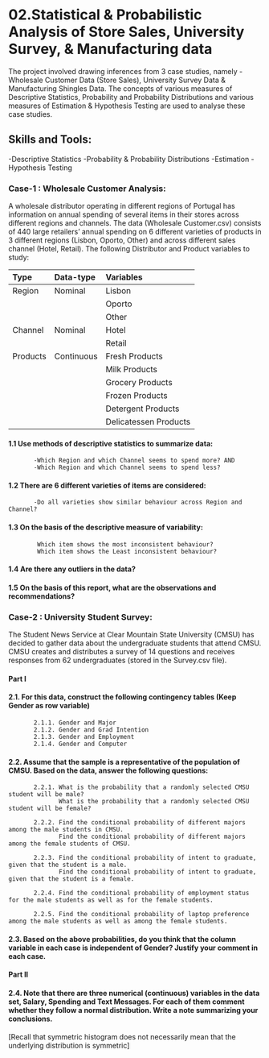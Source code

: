 # 02.Statistical & Probabilistic Analysis of Store Sales, University Survey, & Manufacturing data

The project involved drawing inferences from 3 case studies, namely - Wholesale Customer Data (Store Sales), University Survey Data & Manufacturing Shingles Data. The concepts of various measures of Descriptive Statistics, Probability and Probability Distributions and various measures of Estimation & Hypothesis Testing are used to analyse these case studies.

## Skills and Tools:
-Descriptive Statistics
-Probability & Probability Distributions
-Estimation
-Hypothesis Testing

### Case-1 : Wholesale Customer Analysis:
A wholesale distributor operating in different regions of Portugal has information on annual spending of several items in their stores across different regions and channels. The data (Wholesale Customer.csv) consists of 440 large retailers’ annual spending on 6 different varieties of products in 3 different regions (Lisbon, Oporto, Other) and across different sales channel (Hotel, Retail).
The following Distributor and Product variables to study:

|Type    | Data-type | Variables |
|:---    | :-------- | :-------- | 
|Region  | Nominal   | Lisbon    |
|        |           | Oporto    |
|        |           | Other     |
|Channel | Nominal   | Hotel     |
|        |           | Retail    |
|Products| Continuous| Fresh Products |
|        |           | Milk Products|
|        |           | Grocery Products|
|        |           | Frozen Products|
|        |           | Detergent Products|
|        |           | Delicatessen Products|

#### 1.1	Use methods of descriptive statistics to summarize data:
           -Which Region and which Channel seems to spend more? AND
           -Which Region and which Channel seems to spend less?
#### 1.2	There are 6 different varieties of items are considered:
           -Do all varieties show similar behaviour across Region and Channel?

#### 1.3	 On the basis of the descriptive measure of variability:
            Which item shows the most inconsistent behaviour?
            Which item shows the Least inconsistent behaviour?
            
#### 1.4	 Are there any outliers in the data?

#### 1.5 On the basis of this report, what are the observations and recommendations?

### Case-2 : University Student Survey:

The Student News Service at Clear Mountain State University (CMSU) has decided to gather data about the undergraduate students that attend CMSU. CMSU creates and distributes a survey of 14 questions and receives responses from 62 undergraduates (stored in the Survey.csv file).

#### Part I

#### 2.1. For this data, construct the following contingency tables (Keep Gender as row variable)

           2.1.1. Gender and Major
           2.1.2. Gender and Grad Intention
           2.1.3. Gender and Employment
           2.1.4. Gender and Computer
 
#### 2.2. Assume that the sample is a representative of the population of CMSU. Based on the data, answer the following questions:

           2.2.1. What is the probability that a randomly selected CMSU student will be male?
                  What is the probability that a randomly selected CMSU student will be female?

           2.2.2. Find the conditional probability of different majors among the male students in CMSU.
                  Find the conditional probability of different majors among the female students of CMSU.

           2.2.3. Find the conditional probability of intent to graduate, given that the student is a male.
                  Find the conditional probability of intent to graduate, given that the student is a female.

           2.2.4. Find the conditional probability of employment status for the male students as well as for the female students.

           2.2.5. Find the conditional probability of laptop preference among the male students as well as among the female students.
 

#### 2.3. Based on the above probabilities, do you think that the column variable in each case is independent of Gender? Justify your comment in each case.

#### Part II

#### 2.4. Note that there are three numerical (continuous) variables in the data set, Salary, Spending and Text Messages. For each of them comment whether they follow a normal distribution. Write a note summarizing your conclusions.
[Recall that symmetric histogram does not necessarily mean that the underlying distribution is symmetric]

